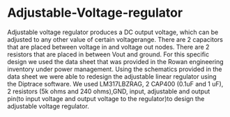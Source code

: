 # Adjustable-Voltage-regulator
Adjustable voltage regulator produces a DC output voltage, which can be adjusted to any other value of certain voltagerange. There are 2 capacitors that are placed between voltage in and voltage out nodes. There are 2 resistors that are placed in between Vout and ground. For this specific design we used the data sheet that was provided in the Rowan engineering inventory under power management. Using the schematics provided in the data sheet we were able to redesign the adjustable linear regulator using the Diptrace software. We used LM317LBZRAG, 2 CAP400 (0.1uF and 1 uF), 2 resistors (5k ohms and 240 ohms),GND, input, adjustable and output pin(to input voltage and output voltage to the regulator)to design the adjustable voltage regulator.
